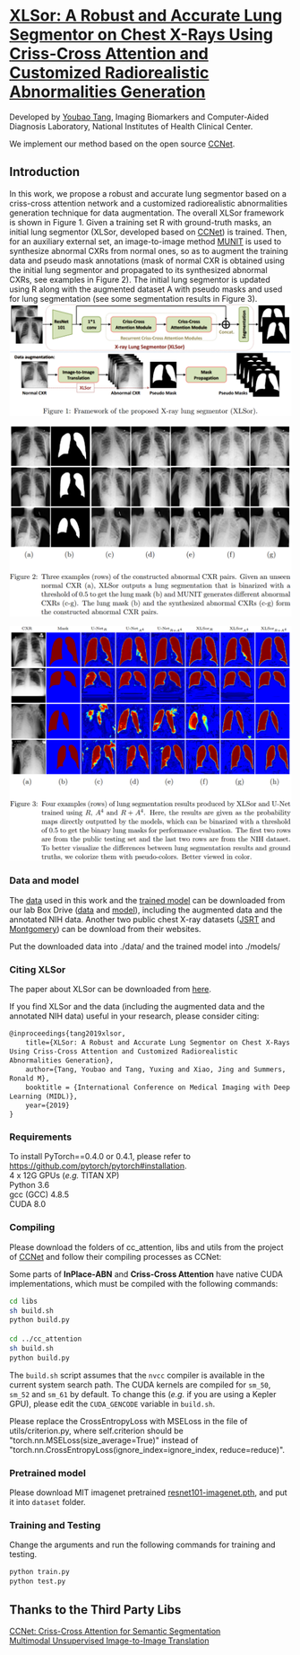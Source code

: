 # [XLSor: A Robust and Accurate Lung Segmentor on Chest X-Rays Using Criss-Cross Attention and Customized Radiorealistic Abnormalities Generation](https://openreview.net/pdf?id=B1lpb10Ry4)
Developed by [Youbao Tang](https://tangyoubao.github.io/), Imaging Biomarkers and Computer-Aided Diagnosis Laboratory, National Institutes of Health Clinical Center.

We implement our method based on the open source [CCNet](https://github.com/speedinghzl/CCNet). 

## Introduction
In this work, we  propose  a  robust  and  accurate  lung  segmentor  based  on  a  criss-cross attention  network  and  a  customized  radiorealistic  abnormalities  generation  technique  for data augmentation. The overall XLSor framework is shown in Figure 1. Given a training set R with ground-truth masks, an initial lung segmentor (XLSor, developed based on [CCNet](https://github.com/speedinghzl/CCNet)) is trained. Then, for an auxiliary external set, an image-to-image method [MUNIT](https://github.com/NVlabs/MUNIT)  is used to synthesize abnormal CXRs from normal ones, so as to augment the training data and pseudo mask annotations (mask of normal CXR is obtained using the initial lung segmentor and propagated to its synthesized abnormal CXRs, see examples in Figure 2). The initial lung segmentor is updated using R along with the augmented dataset A with pseudo masks and used for lung segmentation (see some segmentation results in Figure 3). 
![XLSor framework](images/framework.png)

![Data_augmentation](images/data_augmentation.png)

![Lung_segmentation](images/results.png)

### Data and model
The [data](https://nihcc.box.com/s/r8kf5xcthjvvvf6r7l1an99e1nj4080m) used in this work and the [trained model](https://nihcc.box.com/s/p2ivp7llqajelnamofocgy0wujui51vn) can be downloaded from our lab Box Drive ([data](https://nihcc.box.com/s/r8kf5xcthjvvvf6r7l1an99e1nj4080m) and [model](https://nihcc.box.com/s/p2ivp7llqajelnamofocgy0wujui51vn)), including the augmented data and the annotated NIH data. Another two public chest X-ray datasets ([JSRT](http://db.jsrt.or.jp/eng.php) and [Montgomery](http://openi.nlm.nih.gov/imgs/collections/NLM-MontgomeryCXRSet.zip)) can be download from their websites.

Put the downloaded data into ./data/ and the trained model into ./models/

### Citing XLSor
The paper about XLSor can be downloaded from [here](https://openreview.net/pdf?id=B1lpb10Ry4).

If you find XLSor and the data (including the augmented data and the annotated NIH data) useful in your research, please consider citing:

    @inproceedings{tang2019xlsor,
        title={XLSor: A Robust and Accurate Lung Segmentor on Chest X-Rays Using Criss-Cross Attention and Customized Radiorealistic Abnormalities Generation},
        author={Tang, Youbao and Tang, Yuxing and Xiao, Jing and Summers, Ronald M},
        booktitle = {International Conference on Medical Imaging with Deep Learning (MIDL)},
        year={2019}
    }
    
### Requirements

To install PyTorch==0.4.0 or 0.4.1, please refer to https://github.com/pytorch/pytorch#installation.   
4 x 12G GPUs (_e.g._ TITAN XP)  
Python 3.6  
gcc (GCC) 4.8.5     
CUDA 8.0    

### Compiling
Please download the folders of cc_attention, libs and utils from the project of [CCNet](https://github.com/speedinghzl/CCNet) and follow their compiling processes as CCNet:

Some parts of **InPlace-ABN** and **Criss-Cross Attention** have native CUDA implementations, which must be compiled with the following commands:
```bash
cd libs
sh build.sh
python build.py

cd ../cc_attention
sh build.sh
python build.py
``` 
The `build.sh` script assumes that the `nvcc` compiler is available in the current system search path.
The CUDA kernels are compiled for `sm_50`, `sm_52` and `sm_61` by default.
To change this (_e.g._ if you are using a Kepler GPU), please edit the `CUDA_GENCODE` variable in `build.sh`.

Please replace the CrossEntropyLoss with MSELoss in the file of utils/criterion.py, where self.criterion should be "torch.nn.MSELoss(size_average=True)" instead of "torch.nn.CrossEntropyLoss(ignore_index=ignore_index, reduce=reduce)".

### Pretrained model

Please download MIT imagenet pretrained [resnet101-imagenet.pth](http://sceneparsing.csail.mit.edu/model/pretrained_resnet/resnet101-imagenet.pth), and put it into `dataset` folder.

### Training and Testing

Change the arguments and run the following commands for training and testing.

```bash
python train.py
python test.py
``` 

## Thanks to the Third Party Libs 
[CCNet: Criss-Cross Attention for Semantic Segmentation](https://github.com/speedinghzl/CCNet)    
[Multimodal Unsupervised Image-to-Image Translation](https://github.com/NVlabs/MUNIT)


